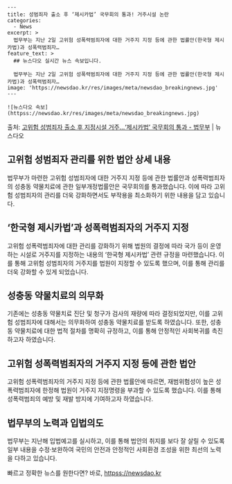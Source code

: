     ---
    title: 성범죄자 출소 후 ‘제시카법’ 국무회의 통과! 거주시설 논란
    categories:
      - News
    excerpt: >
      법무부는 지난 2일 고위험 성폭력범죄자에 대한 거주지 지정 등에 관한 법률안(한국형 제시카법)과 성폭력범죄자…
    feature_text: >
      ## 뉴스다오 실시간 뉴스 속보입니다.
    
      법무부는 지난 2일 고위험 성폭력범죄자에 대한 거주지 지정 등에 관한 법률안(한국형 제시카법)과 성폭력범죄자…
    image: 'https://newsdao.kr/res/images/meta/newsdao_breakingnews.jpg'
    ---
    
    ![뉴스다오 속보](httpss://newsdao.kr/res/images/meta/newsdao_breakingnews.jpg)

<p>출처: <a href="httpss://newsdao.kr/2919" rel="dofollow">고위험 성범죄자 출소 후 지정시설 거주…‘제시카법’ 국무회의 통과 - 법무부</a> | 뉴스다오</p>

<h2 data-ke-size="size26">고위험 성범죄자 관리를 위한 법안 상세 내용</h2>
<p data-ke-size="size16">법무부가 마련한 고위험 성범죄자에 대한 거주지 지정 등에 관한 법률안과 성폭력범죄자의 성충동 약물치료에 관한 일부개정법률안은 국무회의를 통과했습니다. 이에 따라 고위험 성범죄자의 관리를 더욱 강화하면서도 부작용을 최소화하기 위한 내용을 담고 있습니다.</p>

<h2 data-ke-size="size26">‘한국형 제시카법’과 성폭력범죄자의 거주지 지정</h2>
<p data-ke-size="size16">고위험 성폭력범죄자에 대한 관리를 강화하기 위해 법원의 결정에 따라 국가 등이 운영하는 시설로 거주지를 지정하는 내용의 ‘한국형 제시카법’ 관련 규정을 마련했습니다. 이를 통해 고위험 성범죄자의 거주지를 법원이 지정할 수 있도록 했으며, 이를 통해 관리를 더욱 강화할 수 있게 되었습니다.</p>

<h2 data-ke-size="size26">성충동 약물치료의 의무화</h2>
<p data-ke-size="size16">기존에는 성충동 약물치료 진단 및 청구가 검사의 재량에 따라 결정되었지만, 이를 고위험 성범죄자에 대해서는 의무화하여 성충동 약물치료를 받도록 하였습니다. 또한, 성충동 약물치료에 대한 법적 절차를 명확히 규정하고, 이를 통해 안정적인 사회복귀를 촉진하고자 하였습니다.</p>

<h2 data-ke-size="size26">고위험 성폭력범죄자의 거주지 지정 등에 관한 법안</h2>
<p data-ke-size="size16">고위험 성폭력범죄자의 거주지 지정 등에 관한 법률안에 따르면, 재범위험성이 높은 성폭력범죄자에 한정해 법원이 거주지 지정명령을 부과할 수 있도록 했습니다. 이를 통해 성폭력범죄의 예방 및 재발 방지에 기여하고자 하였습니다.</p>

<h2 data-ke-size="size26">법무부의 노력과 입법의도</h2>
<p data-ke-size="size16">법무부는 지난해 입법예고를 실시하고, 이를 통해 법안의 취지를 보다 잘 살릴 수 있도록 일부 내용을 수정·보완하여 국민의 안전과 안정적인 사회환경 조성을 위한 최선의 노력을 다하고 있습니다.</p> 

빠르고 정확한 뉴스를 원한다면? 바로, <a href="httpss://newsdao.kr" rel="dofollow">httpss://newsdao.kr</a>


    